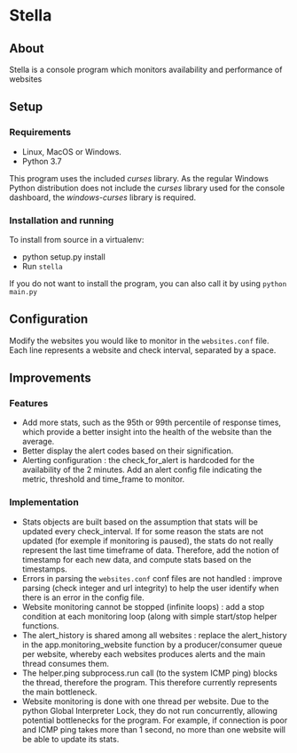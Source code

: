 # Stella

## About

Stella is a console program which monitors availability and performance of websites

## Setup

### Requirements

- Linux, MacOS or Windows.
- Python 3.7

This program uses the included _curses_ library. As the regular Windows Python distribution does not include the _curses_ library  used for the console dashboard, the _windows-curses_ library is required.

### Installation and running

To install from source in a virtualenv:

- python setup.py install
- Run `stella`

If you do not want to install the program, you can also call it by using `python main.py`

## Configuration

Modify the websites you would like to monitor in the `websites.conf` file.
Each line represents a website and check interval, separated by a space.

## Improvements

### Features

- Add more stats, such as the 95th or 99th percentile of response times, which provide a better insight into the health of the website than the average.
- Better display the alert codes based on their signification.
- Alerting configuration : the check_for_alert is hardcoded for the availability of the 2 minutes. Add an alert config file indicating the metric, threshold and time_frame to monitor.

### Implementation

- Stats objects are built based on the assumption that stats will be updated every check_interval. If for some reason the stats are not updated (for exemple if monitoring is paused), the stats do not really represent the last time timeframe of data. Therefore, add the notion of timestamp for each new data, and compute stats based on the timestamps.
- Errors in parsing the `websites.conf` conf files are not handled : improve parsing (check integer and url integrity)  to help the user identify when there is an error in the config file.
- Website monitoring cannot be stopped (infinite loops) : add a stop condition at each monitoring loop (along with simple start/stop helper functions.
- The alert_history is shared among all websites : replace the alert_history in the app.monitoring_website function by a producer/consumer queue per website, whereby each websites produces alerts and the main thread consumes them.
- The helper.ping subprocess.run call (to the system ICMP ping) blocks the thread, therefore the program. This therefore currently represents the main bottleneck.
- Website monitoring is done with one thread per website. Due to the python Global Interpreter Lock, they do not run concurrently, allowing potential bottlenecks for the program. For example, if connection is poor and ICMP ping takes more than 1 second, no more than one website will be able to update its stats.
